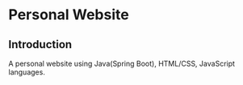 # Personal Website

## Introduction
A personal website using Java(Spring Boot), HTML/CSS, JavaScript languages.

